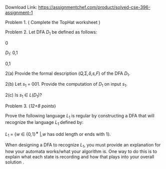 Download Link: https://assignmentchef.com/product/solved-cse-396-assignment-1
<br>












Problem 1. ( Complete the TopHat worksheet )

Problem 2.  Let DFA <em>D</em><sub>1 </sub>be defined as follows:

0

<em>D</em><sub>1</sub>: 0,1

0,1

2(a) Provide the formal description (<em>Q,</em>Σ<em>,δ,s,F</em>) of the DFA <em>D</em><sub>1</sub>.

2(b) Let <em>s</em><sub>1 </sub>= 001. Provide the computation of <em>D</em><sub>1 </sub>on input <em>s</em><sub>1</sub>.

2(c) Is <em>s</em><sub>1 </sub>∈ <em>L</em>(<em>D</em><sub>1</sub>)?

Problem 3. (<em>12+8 points</em>)

Prove the following language <em>L</em><sub>1 </sub>is regular by constructing a DFA that will recognize the language <em>L</em><sub>1 </sub>defined by:

<em>L</em><sub>1 </sub>= {<em>w </em>∈ {0<em>,</em>1}<sup>∗ </sup>|<em>,w </em>has odd length or ends with 1}<em>.</em>

When designing a DFA to recognize <em>L</em><sub>1</sub>, you must provide an explanation for how your automata works/what your algorithm is. One way to do this is to explain what each state is recording and how that plays into your overall solution .


